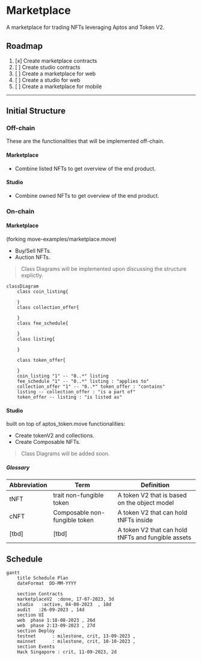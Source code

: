 # Marketplace

A marketplace for trading NFTs leveraging Aptos and Token V2.

## Roadmap

1. [x] Create marketplace contracts
2. [ ] Create studio contracts
3. [ ] Create a marketplace for web
4. [ ] Create a studio for web
5. [ ] Create a marketplace for mobile

--------------------

## Initial Structure

### Off-chain

These are the functionalities that will be implemented off-chain.

#### Marketplace

- Combine listed NFTs to get overview of the end product.

#### Studio

- Combine owned NFTs to get overview of the end product.

### On-chain

#### Marketplace

(forking move-examples/marketplace.move)
- Buy/Sell NFTs.
- Auction NFTs.
> Class Diagrams will be implemented upon discussing the structure explictly.
```mermaid
classDiagram
    class coin_listing{

    }
    class collection_offer{

    }
    class fee_schedule{

    }
    class listing{

    }

    class token_offer{

    }
    coin_listing "1" -- "0..*" listing 
    fee_schedule "1" -- "0..*" listing : "applies to"
    collection_offer "1" -- "0..*" token_offer : "contains"
    listing -- collection_offer : "is a part of"
    token_offer -- listing : "is listed as"
```

#### Studio

built on top of aptos_token.move
functionalities:
- Create tokenV2 and collections.
- Create Composable NFTs.
> Class Diagrams will be added soon.

##### Glossary

|Abbreviation|Term|Definition|
|---|---|---|
|tNFT|trait non-fungible token| A token V2 that is based on the object model|
|cNFT|Composable non-fungible token|A token V2 that can hold tNFTs inside|
|[tbd]|[tbd]|A token V2 that can hold tNFTs and fungible assets|

## Schedule

```mermaid
gantt
    title Schedule Plan
    dateFormat  DD-MM-YYYY
    
    section Contracts
    marketplaceV2  :done, 17-07-2023, 3d
    studio   :active, 04-08-2023  , 18d
    audit   :26-09-2023 , 14d
    section UI 
    web  phase 1:18-08-2023 , 26d
    web  phase 2:13-09-2023 , 27d
    section Deploy 
    testnet      : milestone, crit, 13-09-2023 ,
    mainnet      : milestone, crit, 10-10-2023 ,
    section Events
    Hack Singapore : crit, 11-09-2023, 2d
```

